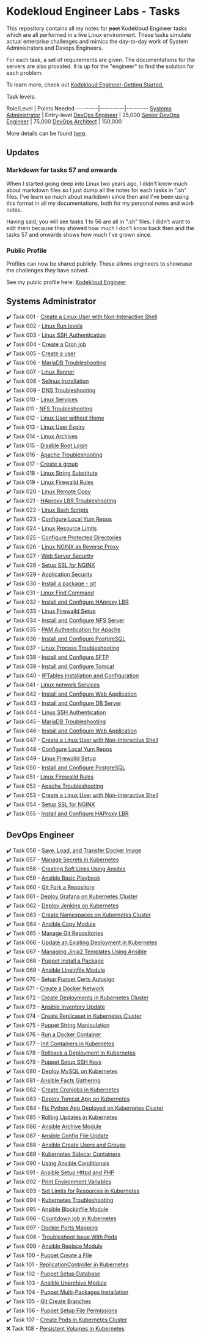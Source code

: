 # Kodekloud Engineer Labs - Tasks

This repository contains all my notes for ~~past~~ Kodekloud Engineer tasks which are all performed in a live Linux environment. These tasks simulate actual enterprise challenges and mimics the day-to-day work of System Administrators and Devops Engineers.

For each task, a set of requirements are given. The documentations for the servers are also provided. It is up for the "engineer" to find the solution for each problem.

To learn more, check out [Kodekloud Engineer-Getting Started.](https://kodekloudhub.github.io/kodekloud-engineer/docs/getting-started)

Task levels:


Role/Level | Points Needed
---------|----------|---------
 [Systems Administrator](#systems-administrator) | Entry-level
 [DevOps Engineer](#devops-engineer) | 25,000 
 [Senior DevOps Engineer](#devops-engineer) | 75,000
 [DevOps Architect](#devops-engineer) | 150,000


More details can be found [here](https://kodekloud.com/community/t/updates-new-roles/13242).

## Updates

### Markdown for tasks 57 and onwards

When I started going deep into Linux two years ago, I didn't know much about markdown files so I just dump all the notes for each tasks in ".sh" files. I've learn so much about markdown since then and I've been using this format in all my documentations, both for my personal notes and work notes.

Having said, you will see tasks 1 to 56 are all in ".sh" files. I didn't want to edit them because they showed how much I don't know back then and the tasks 57 and onwards shows how much I've grown since.

### Public Profile

Profiles can now be shared publicly. These allows engineers to showcase the challenges they have solved.

See my public profile here: [Kodekloud Engineer](https://kodekloud-engineer.com/#!/user_profile?uid=15930992248539436)

## Systems Administrator

✔️ Task 001 - [Create a Linux User with Non-Interactive Shell](./Tasks_001-009/TASK_1-Create_a_Linux_user_with_non-interactive_shell.sh)   
✔️ Task 002 - [Linux Run levels](./Tasks_001-009/TASK_2-Linux_Run_Levels.sh)   
✔️ Task 003 - [Linux SSH Authentication](./Tasks_001-009/TASK_3-Linux_SSH_Authentication.sh)   
✔️ Task 004 - [Create a Cron job](./Tasks_001-009/TASK_4-Create_a_Cron_Job.sh)   
✔️ Task 005 - [Create a user](./Tasks_001-009/TASK_5-Create_a_User.sh)   
✔️ Task 006 - [MariaDB Troubleshooting](./Tasks_001-009/TASK_6-MariaDB_Troubleshooting.sh)   
✔️ Task 007 - [Linux Banner](./Tasks_001-009/TASK_7-Linux_Banner.sh)   
✔️ Task 008 - [Selinux Installation](./Tasks_001-009/TASK_8-Selinux_installation.sh)   
✔️ Task 009 - [DNS Troubleshooting](./Tasks_001-009/TASK_9-DNS_Troubleshooting.sh)   
✔️ Task 010 - [Linux Services](./Tasks_10-020/TASK_10-Linux_Services.sh)   
✔️ Task 011 - [NFS Troubleshooting](./Tasks_10-020/TASK_11-NFS_Troubleshooting.sh)   
✔️ Task 012 - [Linux User without Home](./Tasks_10-020/TASK_12-Linux_User_Without_Home.sh)   
✔️ Task 013 - [Linux User Expiry](./Tasks_10-020/TASK_13-Linux_User_Expiry.sh)   
✔️ Task 014 - [Linux Archives](./Tasks_10-020/TASK_14-Linux_Archives.sh)   
✔️ Task 015 - [Disable Root Login](./Tasks_10-020/TASK_15-Disable_Root_Login.sh)   
✔️ Task 016 - [Apache Troubleshooting](./Tasks_10-020/TASK_16-Apache_Troubleshooting.sh)   
✔️ Task 017 - [Create a group](./Tasks_10-020/TASK_17-Create_a_group.sh)   
✔️ Task 018 - [Linux String Substitute](./Tasks_10-020/TASK_18-Linux_String_Substitute.sh)   
✔️ Task 019 - [Linux Firewalld Rules](./Tasks_10-020/TASK_19-Linux_Firewalld_Rules.sh)   
✔️ Task 020 - [Linux Remote Copy](./Tasks_10-020/TASK_20-Linux_Remote_Copy.sh)   
✔️ Task 021 - [HAproxy LBR Troubleshooting](./Tasks_021-030/TASK_21-Haproxy_LBR_Troubleshooting.sh)   
✔️ Task 022 - [Linux Bash Scripts](./Tasks_021-030/TASK_22-Linux_Bash_Scripts.sh)   
✔️ Task 023 - [Configure Local Yum Repos](./Tasks_021-030/TASK_23-Configure_Local_Yum_repos.sh)   
✔️ Task 024 - [Linux Resource Limits](./Tasks_021-030/TASK_24-Linux_Resource_Limits.sh)   
✔️ Task 025 - [Configure Protected Directories](./Tasks_021-030/TASK_25-Configure_protected_directories_in_Apache.sh)   
✔️ Task 026 - [Linux NGINX as Reverse Proxy](./Tasks_021-030/TASK_26-Linux_Nginx_as_Reverse_Proxy.sh)   
✔️ Task 027 - [Web Server Security](./Tasks_021-030/TASK_27-Web_Server_Security.sh)   
✔️ Task 028 - [Setup SSL for NGINX](./Tasks_021-030/TASK_28-Setup_SSL_for_Nginx.sh)   
✔️ Task 029 - [Application Security](./Tasks_021-030/TASK_29-Application_Security.sh)   
✔️ Task 030 - [Install a package - git](./Tasks_021-030/TASK_30-Install_a_package_-_vsftpd.sh)   
✔️ Task 031 - [Linux Find Command](./Tasks_031-040/TASK_31-Linux_Find_Command.sh)   
✔️ Task 032 - [Install and Configure HAproxy LBR](./Tasks_031-040/TASK_32-Install_and_Configure_HaProxy_LBR.sh)   
✔️ Task 033 - [Linux Firewalld Setup](./Tasks_031-040/TASK_33-Linux_Firewalld_Setup.sh)   
✔️ Task 034 - [Install and Configure NFS Server](./Tasks_031-040/TASK_34-Install_and_Configure_NFS_Server.sh)   
✔️ Task 035 - [PAM Authentication for Apache](./Tasks_031-040/TASK_35-PAM_Authentication_For_Apache.sh)   
✔️ Task 036 - [Install and Configure PostgreSQL](./Tasks_031-040/TASK_36-Install_and_Configure_PostgreSQL.sh)   
✔️ Task 037 - [Linux Process Troubleshooting](./Tasks_031-040/TASK_37-Linux_Process_Troubleshooting.sh)   
✔️ Task 038 - [Install and Configure SFTP](./Tasks_031-040/TASK_38-Install_And_Configure_SFTP.sh)   
✔️ Task 039 - [Install and Configure Tomcat](./Tasks_031-040/TASK_39-Install_and_Configure_Tomcat_Server.sh)   
✔️ Task 040 - [IPTables Installation and Configuration](./Tasks_031-040/TASK_40-IPtables_Installation_And_Configuration.sh)   
✔️ Task 041 - [Linux network Services](./Tasks_041-050/TASK_41-Linux_Network_Services.sh)   
✔️ Task 042 - [Install and Configure Web Application](./Tasks_041-050/TASK_42-Install_and_Configure_Web_Application.sh)   
✔️ Task 043 - [Install and Configure DB Server](./Tasks_041-050/TASK_43-Install_and_Configure_DB_Server.sh)   
✔️ Task 044 - [Linux SSH Authentication](./Tasks_041-050/TASK_44-Linux_SSH_Authentication.sh)   
✔️ Task 045 - [MariaDB Troubleshooting](./Tasks_041-050/TASK_45-MariaDB_Troubleshooting.sh)   
✔️ Task 046 - [Install and Configure Web Application](./Tasks_041-050/TASK_46-Install_and_Configure_Web_Application.sh)   
✔️ Task 047 - [Create a Linux User with Non-Interactive Shell](./Tasks_041-050/TASK_47-Create_a_Linux_User_with_non-interactive_shell.sh)   
✔️ Task 048 - [Configure Local Yum Repos](./Tasks_041-050/TASK_48-Configure_Local_Yum_repos.sh)   
✔️ Task 049 - [Linux FIrewalld Setup](./Tasks_041-050/TASK_49-Linux_Firewalld_Setup.sh)   
✔️ Task 050 - [Install and Configure PostgreSQL](./Tasks_041-050/TASK_50-Install_and_Configure_PostgreSQL.sh)   
✔️ Task 051 - [Linux Firewalld Rules](./Tasks_051-060/TASK_51-Linux_Firewalld_Rules.sh)   
✔️ Task 052 - [Apache Troubleshooting](./Tasks_051-060/TASK_52-Apache_Troubleshooting.sh)   
✔️ Task 053 - [Create a Linux User with Non-Interactive Shell](./Tasks_051-060/TASK_53-Create_a_Linux_User_with_non-interactive_shell.sh)   
✔️ Task 054 - [Setup SSL for NGINX](./Tasks_051-060/TASK_54-Setup_SSL_for_NGINX.sh)   
✔️ Task 055 - [Install and Configure HAProxy LBR](./Tasks_051-060/TASK_55-Install_and_Configure_HAProxy_LBR.sh)   

## DevOps Engineer

✔️ Task 056 - [Save. Load, and Transfer Docker Image](./Tasks_051-060/TASK_56-Save-load-transfer-Docker-image.sh)   
✔️ Task 057 - [Manage Secrets in Kubernetes](./Tasks_051-060/TASK_57-Manage_secrets_in_Kubernetes.md)   
✔️ Task 058 - [Creating Soft Links Using Ansible](./Tasks_051-060/TASK_58-Creating_softlinks_using_Ansible.md)   
✔️ Task 059 - [Ansible Basic Playbook](./Tasks_051-060/TASK_59-Ansible_Basic_Playbook.md)   
✔️ Task 060 - [Git Fork a Repository](./Tasks_051-060/TASK_60-Git_Fork_a_Repository.md)   
✔️ Task 061 - [Deploy Grafana on Kubernetes Cluster](./Tasks_061-070/TASK_61-Deploy_Grafana_on_Kubernetes.md)   
✔️ Task 062 - [Deploy Jenkins on Kubernetes](./Tasks_061-070/TASK_62-Deploy_Jenkins_on_Kubernetes.md)   
✔️ Task 063 - [Create Namespaces on Kubernetes Cluster](./Tasks_061-070/TASK_63-Create_Namespaces_in_Kubernetes.md)   
✔️ Task 064 - [Ansible Copy Module](./Tasks_061-070/TASK_64-Ansible_Copy_Module.md)   
✔️ Task 065 - [Manage Git Repositories](./Tasks_061-070/TASK_65-Manage_Git_repositories.md)   
✔️ Task 066 - [Update an Existing Deployment in Kubernetes](./Tasks_061-070/TASK_66_Update_existing_Deployment_in_Kubernetes.md)   
✔️ Task 067 - [Managing Jinja2 Templates Using Ansible](./Tasks_061-070/TASK_67_Managing_Jinja2_Templates.md)   
✔️ Task 068 - [Puppet Install a Package](./Tasks_061-070/TASK_68_Puppet-Install_a_Package.md)   
✔️ Task 069 - [Ansible Lineinfile Module](./Tasks_061-070/TASK_69-Ansible_Lineinfile_Module.md)   
✔️ Task 070 - [Setup Puppet Certs Autosign](./Tasks_061-070/TASK_70-Setup_Puppet_Certs_Autosign.md)   
✔️ Task 071 - [Create a Docker Network](./Tasks_071-080/TASK_71-Create_a_Docker_Network.md)   
✔️ Task 072 - [Create Deployments in Kubernetes Cluster](./Tasks_071-080/TASK_72-Create_Deployments_in_Kubernetes_Cluster.md)   
✔️ Task 073 - [Ansible Inventory Update](./Tasks_071-080/TASK_73-Ansible_Inventory_Update.md)   
✔️ Task 074 - [Create Replicaset in Kubernetes Cluster](./Tasks_071-080/TASK_74-Create_Replicaset_in_Kubernetes_Cluster.md)   
✔️ Task 075 - [Puppet String Manipulation](./Tasks_071-080/TASK_75-Puppet_String_Manipulation.md)   
✔️ Task 076 - [Run a Docker Container](./Tasks_071-080/TASK_76-Run_a_Docker_Container.md)   
✔️ Task 077 - [Init Containers in Kubernetes](./Tasks_071-080/TASK_77-Init_containers_in_Kubernetes.md)   
✔️ Task 078 - [Rollback a Deployment in Kubernetes](./Tasks_071-080/TASK_78-Rollback_deployment_in_Kubernetes.md)   
✔️ Task 079 - [Puppet Setup SSH Keys](./Tasks_071-080/TASK_79-Puppet_Setup_SSH_Keys.md)   
✔️ Task 080 - [Deploy MySQL on Kubernetes](./Tasks_071-080/TASK_80-Deploy_MySQL_on_Kubernetes.md)   
✔️ Task 081 - [Ansible Facts Gathering](./Tasks_081-090/TASK_81_Ansible_Facts_Gathering.md)   
✔️ Task 082 - [Create Cronjobs in Kubernetes](./Tasks_081-090/TASK_82_Create_Cronjobs_in_Kubernetes.md)   
✔️ Task 083 - [Deploy Tomcat App on Kubernetes](./Tasks_081-090/TASK_83_Deploy_Tomcat_on_Kubernetes.md)   
✔️ Task 084 - [Fix Python App Deployed on Kubernetes Cluster](./Tasks_081-090/TASK_84_Fix_Python_App.md)   
✔️ Task 085 - [Rolling Updates in Kubernetes](./Tasks_081-090/TASK_85_Rolling_Updates_in_Kubernetes.md)   
✔️ Task 086 - [Ansible Archive Module](./Tasks_081-090/TASK_86_Ansible_Archive_Module.md)   
✔️ Task 087 - [Ansible Config File Update](./Tasks_081-090/TASK_87_Ansible_Config_File_Update.md)   
✔️ Task 088 - [Ansible Create Users and Groups](./Tasks_081-090/TASK_88_Ansible_Create_Users_and_Groups.md)   
✔️ Task 089 - [Kubernetes Sidecar Containers](./Tasks_081-090/TASK_89_Kubernetes_Sidecar_Containers.md)   
✔️ Task 090 - [Using Ansible Conditionals](./Tasks_081-090/TASK_90_Using_Ansible_Conditionals.md)   
✔️ Task 091 - [Ansible Setup Httpd and PHP](./Tasks_091-100/TASK_91_Ansible_Setup_HTTPD_and_PHP.md)   
✔️ Task 092 - [Print Environment Variables](./Tasks_091-100/TASK_92_Print_Environment_Variables.md)   
✔️ Task 093 - [Set Limits for Resources in Kubernetes](./Tasks_091-100/TASK_93_Set_Limits_for_Resources.md)   
✔️ Task 094 - [Kubernetes Troubleshooting](./Tasks_091-100/TASK_94_Kubernetes_Troubleshooting.md)   
✔️ Task 095 - [Ansible Blockinfile Module](./Tasks_091-100/TASK_95_Ansible_Blockinfile_module.md)   
✔️ Task 096 - [Countdown job in Kubernetes](./Tasks_091-100/TASK_96_Countdown_job_in_Kubernetes.md)   
✔️ Task 097 - [Docker Ports Mapping](./Tasks_091-100/TASK_97_Docker_Ports_Mapping.md)   
✔️ Task 098 - [Troubleshoot Issue With Pods](./Tasks_091-100/TASK_98_Troubleshoot_issue_with_Pods.md)   
✔️ Task 099 - [Ansible Replace Module](./Tasks_091-100/TASK_99_Ansible_Replace_Module.md)   
✔️ Task 100 - [Puppet Create a FIle](./Tasks_091-100/TASK_100_Puppet_Create_File.md)   
✔️ Task 101 - [ReplicationController in Kubernetes](./Tasks_101-110/TASK_101_Replication_Controller_in_Kubernetes.md)   
✔️ Task 102 - [Puppet Setup Database](./Tasks_101-110/TASK_102_Puppet_setup_database.md)   
✔️ Task 103 - [Ansible Unarchive Module](./Tasks_101-110/TASK_103_Ansible_Unarchive_Module.md)  
✔️ Task 104 - [Puppet Multi-Packages Installation](./Tasks_101-110/TASK_104_Puppet_Unarchive_Module.md)    
✔️ Task 105 - [Git Create Branches](./Tasks_101-110/TASK_105_Git_create_branches.md)  
✔️ Task 106 - [Puppet Setup File Permissions](./Tasks_101-110/TASK_106_Puppet_File_Permissions.md)     
✔️ Task 107 - [Create Pods in Kubernetes Cluster](./Tasks_101-110/TASK_107_Create_pods_in_kubernetes_cluster.md)    
❌ Task 108 - [Persistent Volumes in Kubernetes](./Tasks_101-110/TASK_108_Persistent_Volumes_in_Kubernetes.md)   

<!-- ✔️ Task 102 - [Kubernetes Shared Volumes](./Tasks_101-110/TASK_102_Kubernetes_Shared_Volumes.md)    -->








<!-- ✔️ Task 109 - -->

<!-- ✔️ Task 110 - -->

<!-- ✔️ Task 111 - -->

<!-- ✔️ Task 112 - -->

<!-- ✔️ Task 113 - -->

<!-- ✔️ Task 114 - -->

<!-- ✔️ Task 115 - -->

<!-- ✔️ Task 116 - -->

<!-- ✔️ Task 117 - -->

<!-- ✔️ Task 118 - -->

<!-- ✔️ Task 119 - -->

<!-- ✔️ Task 120 - -->

<!-- ✔️ Task 121 - -->

<!-- ✔️ Task 122 - -->

<!-- ✔️ Task 123 - -->

<!-- ✔️ Task 124 - -->

<!-- ✔️ Task 125 - -->

<!-- ✔️ Task 126 - -->

<!-- ✔️ Task 127 - -->

<!-- ✔️ Task 128 - -->

<!-- ✔️ Task 129 - -->

